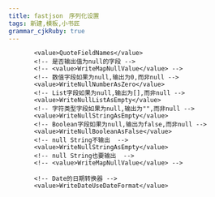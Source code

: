 ```yaml
---
title: fastjson　序列化设置
tags: 新建,模板,小书匠
grammar_cjkRuby: true
---
```



  <!-- 输出key时是否使用双引号 -->
           <value>QuoteFieldNames</value>
           <!-- 是否输出值为null的字段 -->
           <!-- <value>WriteMapNullValue</value> -->
           <!-- 数值字段如果为null,输出为0,而非null -->
           <value>WriteNullNumberAsZero</value>
           <!-- List字段如果为null,输出为[],而非null -->
           <value>WriteNullListAsEmpty</value>
           <!-- 字符类型字段如果为null,输出为"",而非null -->
           <value>WriteNullStringAsEmpty</value>
           <!-- Boolean字段如果为null,输出为false,而非null -->
           <value>WriteNullBooleanAsFalse</value>
           <!-- null String不输出  -->
           <value>WriteNullStringAsEmpty</value>
           <!-- null String也要输出  -->
           <!-- <value>WriteMapNullValue</value> -->

           <!-- Date的日期转换器 -->
           <value>WriteDateUseDateFormat</value>